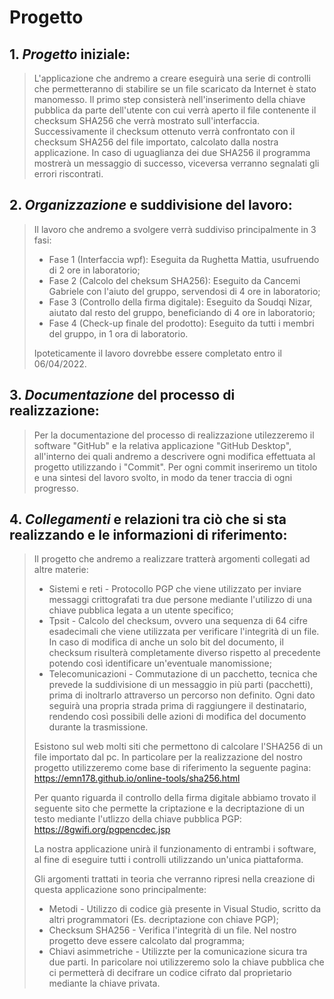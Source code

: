 # Progetto

## 1. *Progetto* iniziale:
> L'applicazione che andremo a creare eseguirà una serie di controlli che permetteranno di stabilire se un file scaricato da Internet è stato manomesso.
> Il primo step consisterà nell'inserimento della chiave pubblica da parte dell'utente con cui verrà aperto il file contenente il checksum SHA256 che verrà mostrato sull'interfaccia.
> Successivamente il checksum ottenuto verrà confrontato con il checksum SHA256 del file importato, calcolato dalla nostra applicazione.
> In caso di uguaglianza dei due SHA256 il programma mostrerà un messaggio di successo, viceversa verranno segnalati gli errori riscontrati.

## 2. *Organizzazione* e suddivisione del lavoro:
> Il lavoro che andremo a svolgere verrà suddiviso principalmente in 3 fasi:
> - Fase 1 (Interfaccia wpf): Eseguita da Rughetta Mattia, usufruendo di 2 ore in laboratorio;
> - Fase 2 (Calcolo del cheksum SHA256): Eseguito da Cancemi Gabriele con l'aiuto del gruppo, servendosi di 4 ore in laboratorio;
> - Fase 3 (Controllo della firma digitale): Eseguito da Soudqi Nizar, aiutato dal resto del gruppo, beneficiando di 4 ore in laboratorio;
> - Fase 4 (Check-up finale del prodotto): Eseguito da tutti i membri del gruppo, in 1 ora di laboratorio.
> 
> Ipoteticamente il lavoro dovrebbe essere completato entro il 06/04/2022.

## 3. *Documentazione* del processo di realizzazione:
> Per la documentazione del processo di realizzazione utilezzeremo il software "GitHub" e la relativa applicazione "GitHub Desktop", all'interno dei quali andremo a descrivere ogni modifica effettuata al progetto utilizzando i "Commit".
> Per ogni commit inseriremo un titolo e una sintesi del lavoro svolto, in modo da tener traccia di ogni progresso.

## 4. *Collegamenti* e relazioni tra ciò che si sta realizzando e le informazioni di riferimento:
> Il progetto che andremo a realizzare tratterà argomenti collegati ad altre materie:
> - Sistemi e reti - Protocollo PGP che viene utilizzato per inviare messaggi crittografati tra due persone mediante l'utilizzo di una chiave pubblica legata a un utente specifico;
> - Tpsit - Calcolo del checksum, ovvero una sequenza di 64 cifre esadecimali che viene utilizzata per verificare l'integrità di un file. In caso di modifica di anche un solo bit del documento, il checksum risulterà completamente diverso rispetto al precedente potendo così identificare un'eventuale manomissione;
> - Telecomunicazioni - Commutazione di un pacchetto, tecnica che prevede la suddivisione di un messaggio in più parti (pacchetti), prima di inoltrarlo attraverso un percorso non definito. Ogni dato seguirà una propria strada prima di raggiungere il destinatario, rendendo così possibili delle azioni di modifica del documento durante la trasmissione.
>
> Esistono sul web molti siti che permettono di calcolare l'SHA256 di un file importato dal pc. In particolare per la realizzazione del nostro progetto utilizzeremo come base di riferimento la seguente pagina: 
> https://emn178.github.io/online-tools/sha256.html
> 
> Per quanto riguarda il controllo della firma digitale abbiamo trovato il seguente sito che permette la criptazione e la decriptazione di un testo mediante l'utlizzo della chiave pubblica PGP:
> https://8gwifi.org/pgpencdec.jsp
> 
> La nostra applicazione unirà il funzionamento di entrambi i software, al fine di eseguire tutti i controlli utilizzando un'unica piattaforma.
> 
> Gli argomenti trattati in teoria che verranno ripresi nella creazione di questa applicazione sono principalmente:
> - Metodi - Utilizzo di codice già presente in Visual Studio, scritto da altri programmatori (Es. decriptazione con chiave PGP);
> - Checksum SHA256 - Verifica l'integrità di un file. Nel nostro progetto deve essere calcolato dal programma;
> - Chiavi asimmetriche - Utilizzte per la comunicazione sicura tra due parti. In paricolare noi utilizzeremo solo la chiave pubblica che ci permetterà di decifrare un codice cifrato dal proprietario mediante la chiave privata.

